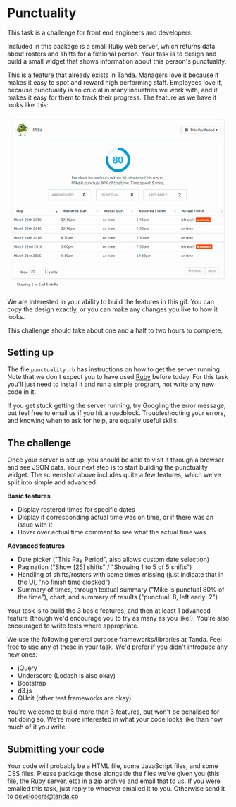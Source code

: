 Punctuality
=================================

This task is a challenge for front end engineers and developers.

Included in this package is a small Ruby web server, which returns data about rosters and shifts for a fictional person. Your task is to design and build a small widget that shows information about this person's punctuality.

This is a feature that already exists in Tanda. Managers love it because it makes it easy to spot and reward high performing staff. Employees love it, because punctuality is so crucial in many industries we work with, and it makes it easy for them to track their progress. The feature as we have it looks like this:

![The current punctuality module](example.gif)

We are interested in your ability to build the features in this gif. You can copy the design exactly, or you can make any changes you like to how it looks.

This challenge should take about one and a half to two hours to complete.

## Setting up

The file `punctuality.rb` has instructions on how to get the server running. Note that we don't expect you to have used [Ruby](https://www.ruby-lang.org/en/) before today. For this task you'll just need to install it and run a simple program, not write any new code in it.

If you get stuck getting the server running, try Googling the error message, but feel free to email us if you hit a roadblock. Troubleshooting your errors, and knowing when to ask for help, are equally useful skills.

## The challenge

Once your server is set up, you should be able to visit it through a browser and see JSON data. Your next step is to start building the punctuality widget. The screenshot above includes quite a few features, which we've split into simple and advanced:

**Basic features**

- Display rostered times for specific dates
- Display if corresponding actual time was on time, or if there was an issue with it
- Hover over actual time comment to see what the actual time was

**Advanced features**

- Date picker ("This Pay Period", also allows custom date selection)
- Pagination ("Show [25] shifts" / "Showing 1 to 5 of 5 shifts")
- Handling of shifts/rosters with some times missing (just indicate that in the UI, "no finish time clocked")
- Summary of times, through textual summary ("Mike is punctual 80% of the time"), chart, and summary of results ("punctual: 8, left early: 2")

Your task is to build the 3 basic features, and then at least 1 advanced feature (though we'd encourage you to try as many as you like!). You're also encouraged to write tests where appropriate.

We use the following general purpose frameworks/libraries at Tanda. Feel free to use any of these in your task. We'd prefer if you didn't introduce any new ones:

- jQuery
- Underscore (Lodash is also okay)
- Bootstrap
- d3.js
- QUnit (other test frameworks are okay)

You're welcome to build more than 3 features, but won't be penalised for not doing so. We're more interested in what your code looks like than how much of it you write.

## Submitting your code

Your code will probably be a HTML file, some JavaScript files, and some CSS files. Please package those alongside the files we've given you (this file, the Ruby server, etc) in a zip archive and email that to us. If you were emailed this task, just reply to whoever emailed it to you. Otherwise send it to developers@tanda.co